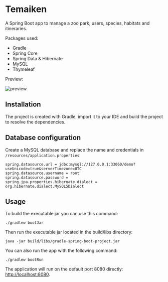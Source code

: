 # Temaiken

A Spring Boot app to manage a zoo park, users, species, habitats and itineraries.

Packages used:
- Gradle
- Spring Core
- Spring Data & Hibernate
- MySQL
- Thymeleaf

Preview:

![preview](https://i.imgur.com/X8VkStI.gif)

## Installation 
The project is created with Gradle, import it to your IDE and build the project to resolve the dependencies.

## Database configuration
Create a MySQL database and replace the name and credentials in `/resources/application.properties`:

```
spring.datasource.url = jdbc:mysql://127.0.0.1:33060/demo?useUnicode=true&serverTimezone=UTC
spring.datasource.username = root
spring.datasource.password =
spring.jpa.properties.hibernate.dialect = org.hibernate.dialect.MySQL5Dialect
```

## Usage 
To build the executable jar you can use this command:

```
./gradlew bootJar
```

Then run the executable jar located in the build/libs directory:

```
java -jar build/libs/gradle-spring-boot-project.jar
```

You can also run the app with the following command:

```
./gradlew bootRun
```

The application will run on the default port 8080 directly: [http://localhost:8080](http://localhost:8080).
